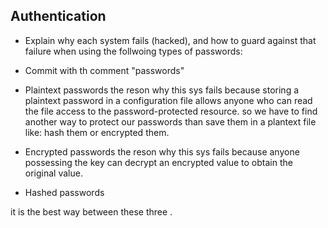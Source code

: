 ## Authentication
- Explain why each system fails (hacked), and how to guard against that failure when using the follwoing types of passwords:
- Commit with th comment "passwords"

- Plaintext passwords
	the reson why this sys fails because storing a plaintext password in a configuration file  allows anyone who can read the file access to the password-protected resource.
	so we have to find another way to protect our passwords than save them in a plantext file like:
	hash them or encrypted them.

- Encrypted passwords
the reson why this sys fails because anyone possessing the key can decrypt an encrypted value to obtain the original value.


- Hashed passwords

it is the best way between these three .
